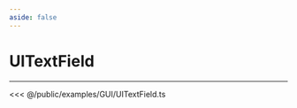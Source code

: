 ```yaml
---
aside: false
---
```


# UITextField
---
<Demo src="/examples/GUI/UITextField.ts" :code="false" :height="700"></Demo>

<<< @/public/examples/GUI/UITextField.ts